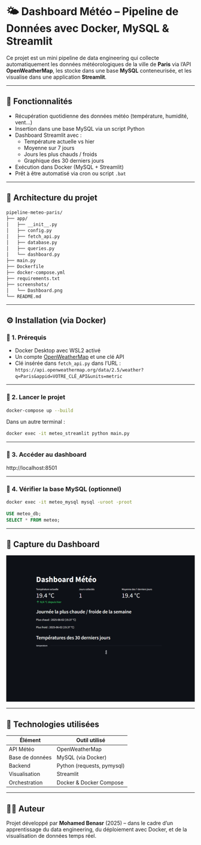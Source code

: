 # 🌤️ Dashboard Météo – Pipeline de Données avec Docker, MySQL & Streamlit

Ce projet est un mini pipeline de data engineering qui collecte automatiquement les données météorologiques de la ville de **Paris** via l’API **OpenWeatherMap**, les stocke dans une base **MySQL** conteneurisée, et les visualise dans une application **Streamlit**.

---

## 📌 Fonctionnalités

- Récupération quotidienne des données météo (température, humidité, vent…)
- Insertion dans une base MySQL via un script Python
- Dashboard Streamlit avec :
  - Température actuelle vs hier
  - Moyenne sur 7 jours
  - Jours les plus chauds / froids
  - Graphique des 30 derniers jours
- Exécution dans Docker (MySQL + Streamlit)
- Prêt à être automatisé via cron ou script `.bat`

---

## 🧱 Architecture du projet

```
pipeline-meteo-paris/
├── app/
│   ├── __init__.py
│   ├── config.py
│   ├── fetch_api.py
│   ├── database.py
│   ├── queries.py
│   └── dashboard.py
├── main.py
├── Dockerfile
├── docker-compose.yml
├── requirements.txt
├── screenshots/
│   └── Dashboard.png
└── README.md
```

---

## ⚙️ Installation (via Docker)

### 🔸 1. Prérequis

- Docker Desktop avec WSL2 activé
- Un compte [OpenWeatherMap](https://openweathermap.org/) et une clé API
- Clé insérée dans `fetch_api.py` dans l’URL :  
  `https://api.openweathermap.org/data/2.5/weather?q=Paris&appid=VOTRE_CLÉ_API&units=metric`

---

### 🔸 2. Lancer le projet

```bash
docker-compose up --build
```

Dans un autre terminal :

```bash
docker exec -it meteo_streamlit python main.py
```

---

### 🔸 3. Accéder au dashboard

http://localhost:8501

---

### 🔸 4. Vérifier la base MySQL (optionnel)

```bash
docker exec -it meteo_mysql mysql -uroot -proot
```

```sql
USE meteo_db;
SELECT * FROM meteo;
```

---

## 📸 Capture du Dashboard

![Dashboard](screenshots/Dashboard.png)

---

## 📌 Technologies utilisées

| Élément         | Outil utilisé              |
| --------------- | -------------------------- |
| API Météo       | OpenWeatherMap             |
| Base de données | MySQL (via Docker)         |
| Backend         | Python (requests, pymysql) |
| Visualisation   | Streamlit                  |
| Orchestration   | Docker & Docker Compose    |

---

## 👨‍💻 Auteur

Projet développé par **Mohamed Benasr** (2025) – dans le cadre d’un apprentissage du data engineering, du déploiement avec Docker, et de la visualisation de données temps réel.
